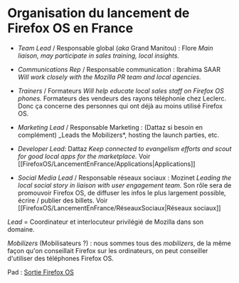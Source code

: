 # Organisation du lancement de Firefox OS en France 

* _Team Lead_ / Responsable global (_aka_ Grand Manitou) : Flore
_Main liaison, may participate in sales training, local insights._

* _Communications Rep_ / Responsable communication : Ibrahima SAAR
_Will work closely with the Mozilla PR team and local agencies._

* _Trainers_ / Formateurs
_Will help educate local sales staff on Firefox OS phones._
Formateurs des vendeurs des rayons téléphonie chez Leclerc. Donc ça concerne des personnes qui ont déjà au moins utilisé Firefox OS.

* _Marketing Lead_ / Responsable Marketing : (Dattaz si besoin en complément)
_Leads the Mobilizers*, hosting the launch parties, etc.

* _Developer Lead_: Dattaz
_Keep connected to evangelism efforts and scout for good local apps for
the marketplace._
Voir [[FirefoxOS/LancementEnFrance/Applications|Applications]]

* _Social Media Lead_ / Responsable réseaux sociaux : Mozinet
_Leading the local social story in liaison with user engagement team._
Son rôle sera de promouvoir Firefox OS, de diffuser les infos le plus largement possible, écrire / publier des billets.
Voir [[FirefoxOS/LancementEnFrance/RéseauxSociaux|Réseaux sociaux]]


_Lead_ = Coordinateur et interlocuteur privilégié de Mozilla dans son domaine.

_Mobilizers_ (Mobilisateurs ?) : nous sommes tous des _mobilizers_, de la même façon qu'on conseillait Firefox sur les ordinateurs, on peut conseiller d'utiliser des téléphones Firefox OS.

Pad : [Sortie Firefox OS](https://frenchmoz.etherpad.mozilla.org/Sortie-FirefoxOS)